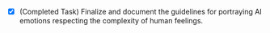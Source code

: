 - [x] (Completed Task) Finalize and document the guidelines for portraying AI emotions respecting the complexity of human feelings.
